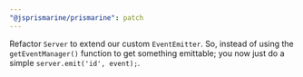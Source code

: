 ```yaml
---
"@jsprismarine/prismarine": patch
---
```


Refactor `Server` to extend our custom `EventEmitter`.
So, instead of using the `getEventManager()` function to get something emittable;
you now just do a simple `server.emit('id', event);`.
